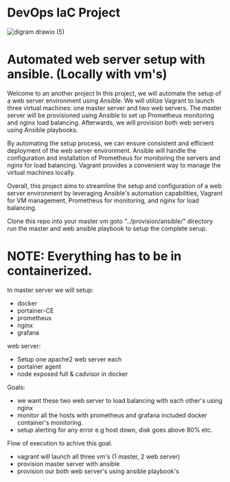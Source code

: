 # DevOps IaC Project

![digram drawio (5)](https://github.com/GitPit-ak/ansible-prometheus/assets/44562876/9c0af54c-3235-4701-8027-e7ecfaf00e15)
# Automated web server setup with ansible. (Locally with vm's)
Welcome to an another project
In this project, we will automate the setup of a web server environment using Ansible. We will utilize Vagrant to launch three virtual machines: one master server and two web servers. The master server will be provisioned using Ansible to set up Prometheus monitoring and nginx load balancing. Afterwards, we will provision both web servers using Ansible playbooks.

By automating the setup process, we can ensure consistent and efficient deployment of the web server environment. Ansible will handle the configuration and installation of Prometheus for monitoring the servers and nginx for load balancing. Vagrant provides a convenient way to manage the virtual machines locally.

Overall, this project aims to streamline the setup and configuration of a web server environment by leveraging Ansible's automation capabilities, Vagrant for VM management, Prometheus for monitoring, and nginx for load balancing.

Clone this repo into your master vm goto "../provision/ansible/" directory
run the master and web ansible playbook to setup the complete serup. 
# NOTE: Everything has to be in containerized. 

In master server we will setup:
- docker
- portainer-CE
- prometheus
- nginx
- grafana

web server:
- Setup one apache2 web server each
- portainer agent
- node exposed full & cadvisor in docker


Goals: 
- we want these two web server to load balancing with each other's using nginx
- monitor all the hosts with prometheus and grafana included docker container's monitoring.
- setup alerting for any error e.g host down, disk goes above 80% etc.

Flow of execution to achive this goal.
- vagrant will launch all three vm's (1 master, 2 web server)
- provision master server with ansible
- provision our both web server's using ansible playbook's

